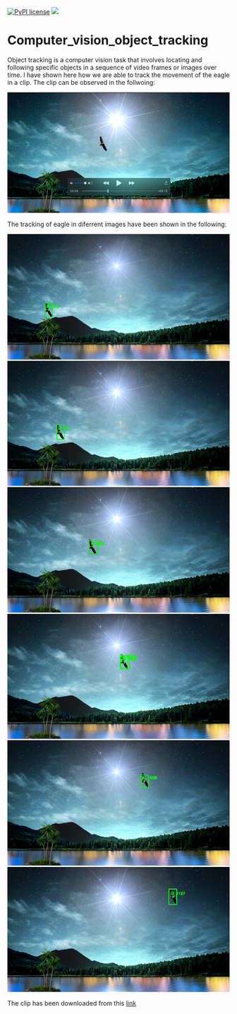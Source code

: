 [![PyPI license](https://img.shields.io/pypi/l/ansicolortags.svg)](https://pypi.python.org/pypi/ansicolortags/)
 <img src="https://img.shields.io/badge/Colab-F9AB00?style=for-the-badge&logo=googlecolab&color=525252" /> 
 



# Computer_vision_object_tracking

Object tracking is a computer vision task that involves locating and following specific objects in a sequence of video frames or images over time. 
I have shown here how we are able to track the movement of the eagle in a clip. 
The clip can be observed in the follwoing:

[![Watch the video](https://github.com/Sarvandani/Computer_vision_object_tracking/blob/main/image_movie.png)](https://drive.google.com/uc?id=1nOI6pIpUJ38lLSaz7Jv60exiwtvaifGW)

The tracking of eagle in diferrent images have been shown in the following:
<div align="center">
<img src='https://github.com/Sarvandani/Computer_vision_object_tracking/blob/main/1.png'>
</div>

<div align="center">
<img src='https://github.com/Sarvandani/Computer_vision_object_tracking/blob/main/2.png' >
</div>

<div align="center">
<img src='https://github.com/Sarvandani/Computer_vision_object_tracking/blob/main/3.png' >
</div>

<div align="center">
<img src='https://github.com/Sarvandani/Computer_vision_object_tracking/blob/main/4.png' >
</div>

<div align="center">
<img src='https://github.com/Sarvandani/Computer_vision_object_tracking/blob/main/5.png' >
</div>

<div align="center">
<img src='https://github.com/Sarvandani/Computer_vision_object_tracking/blob/main/6.png' >
</div>

The clip has been downloaded from this [link](https://pixabay.com/fr/videos/star-ciel-lac-%C3%A9tang-paysage-41510/)
